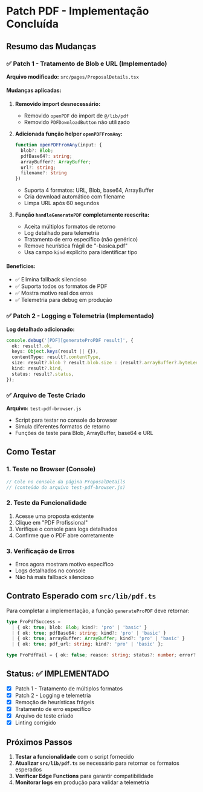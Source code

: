 # Patch PDF - Implementação Concluída

## Resumo das Mudanças

### ✅ Patch 1 - Tratamento de Blob e URL (Implementado)

**Arquivo modificado:** `src/pages/ProposalDetails.tsx`

#### Mudanças aplicadas:

1. **Removido import desnecessário:**
   - Removido `openPDF` do import de `@/lib/pdf`
   - Removido `PDFDownloadButton` não utilizado

2. **Adicionada função helper `openPDFFromAny`:**
   ```typescript
   function openPDFFromAny(input: { 
     blob?: Blob; 
     pdfBase64?: string; 
     arrayBuffer?: ArrayBuffer; 
     url?: string; 
     filename?: string 
   })
   ```
   - Suporta 4 formatos: URL, Blob, base64, ArrayBuffer
   - Cria download automático com filename
   - Limpa URL após 60 segundos

3. **Função `handleGeneratePDF` completamente reescrita:**
   - Aceita múltiplos formatos de retorno
   - Log detalhado para telemetria
   - Tratamento de erro específico (não genérico)
   - Remove heurística frágil de "-basica.pdf"
   - Usa campo `kind` explícito para identificar tipo

#### Benefícios:
- ✅ Elimina fallback silencioso
- ✅ Suporta todos os formatos de PDF
- ✅ Mostra motivo real dos erros
- ✅ Telemetria para debug em produção

### ✅ Patch 2 - Logging e Telemetria (Implementado)

**Log detalhado adicionado:**
```typescript
console.debug('[PDF][generateProPDF result]', {
  ok: result?.ok,
  keys: Object.keys(result || {}),
  contentType: result?.contentType,
  size: result?.blob ? result.blob.size : (result?.arrayBuffer?.byteLength || (result?.pdfBase64?.length || 0)),
  kind: result?.kind,
  status: result?.status,
});
```

### ✅ Arquivo de Teste Criado

**Arquivo:** `test-pdf-browser.js`
- Script para testar no console do browser
- Simula diferentes formatos de retorno
- Funções de teste para Blob, ArrayBuffer, base64 e URL

## Como Testar

### 1. Teste no Browser (Console)
```javascript
// Cole no console da página ProposalDetails
// (conteúdo do arquivo test-pdf-browser.js)
```

### 2. Teste da Funcionalidade
1. Acesse uma proposta existente
2. Clique em "PDF Profissional"
3. Verifique o console para logs detalhados
4. Confirme que o PDF abre corretamente

### 3. Verificação de Erros
- Erros agora mostram motivo específico
- Logs detalhados no console
- Não há mais fallback silencioso

## Contrato Esperado com `src/lib/pdf.ts`

Para completar a implementação, a função `generateProPDF` deve retornar:

```typescript
type ProPdfSuccess =
  | { ok: true; blob: Blob; kind?: 'pro' | 'basic' }
  | { ok: true; pdfBase64: string; kind?: 'pro' | 'basic' }
  | { ok: true; arrayBuffer: ArrayBuffer; kind?: 'pro' | 'basic' }
  | { ok: true; pdf_url: string; kind?: 'pro' | 'basic' };

type ProPdfFail = { ok: false; reason: string; status?: number; error?: string };
```

## Status: ✅ IMPLEMENTADO

- [x] Patch 1 - Tratamento de múltiplos formatos
- [x] Patch 2 - Logging e telemetria
- [x] Remoção de heurísticas frágeis
- [x] Tratamento de erro específico
- [x] Arquivo de teste criado
- [x] Linting corrigido

## Próximos Passos

1. **Testar a funcionalidade** com o script fornecido
2. **Atualizar `src/lib/pdf.ts`** se necessário para retornar os formatos esperados
3. **Verificar Edge Functions** para garantir compatibilidade
4. **Monitorar logs** em produção para validar a telemetria
